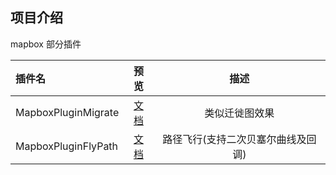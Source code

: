 ## 项目介绍
mapbox 部分插件



| 插件名 | 预览 | 描述 |
| :-----| :----: | :----: |
| MapboxPluginMigrate | [文档](tree/master/examples/demo/MapboxPluginMigrate) | 类似迁徙图效果 |
| MapboxPluginFlyPath | [文档](./tree/master/examples/demo/MapboxPluginFlyPath) | 路径飞行(支持二次贝塞尔曲线及回调) |
